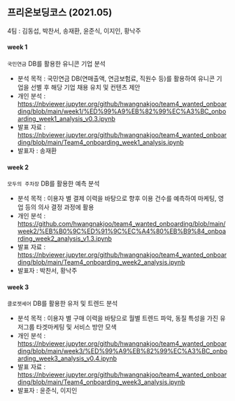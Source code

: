 ## 프리온보딩코스 (2021.05)
4팀 : 김동섭, 박찬서, 송재환, 윤준식, 이지인, 황낙주
#### week 1 
`국민연금` DB를 활용한 유니콘 기업 분석
- 분석 목적 : 국민연금 DB(연매출액, 연금보험료, 직원수 등)를 활용하여 유니콘 기업을 선별 후 해당 기업 채용 유치 및 컨텐츠 제안
- 개인 분석 : https://nbviewer.jupyter.org/github/hwangnakjoo/team4_wanted_onboarding/blob/main/week1/%ED%99%A9%EB%82%99%EC%A3%BC_onboarding_week1_analysis_v0.3.ipynb
- 발표 자료 : https://nbviewer.jupyter.org/github/hwangnakjoo/team4_wanted_onboarding/blob/main/Team4_onboarding_week1_analysis.ipynb
- 발표자 : 송재환
#### week 2 
`모두의 주차장` DB를 활용한 예측 분석
- 분석 목적 : 이용자 별 결제 이력을 바탕으로 향후 이용 건수를 예측하여 마케팅, 영업 등의 의사 결정 과정에 활용
- 개인 분석 : https://github.com/hwangnakjoo/team4_wanted_onboarding/blob/main/week2/%EB%B0%9C%ED%91%9C%EC%A4%80%EB%B9%84_onboarding_week2_analysis_v1.3.ipynb
- 발표 자료 : https://nbviewer.jupyter.org/github/hwangnakjoo/team4_wanted_onboarding/blob/main/Team4_onboarding_week2_analysis.ipynb
- 발표자 : 박찬서, 황낙주

#### week 3 
`클로젯셰어` DB를 활용한 유저 및 트렌드 분석
- 분석 목적 : 이용자 별 구매 이력을 바탕으로 월별 트렌드 파악, 동질 특성을 가진 유저그룹 타겟마케팅 및 서비스 방안 모색
- 개인 분석 : https://nbviewer.jupyter.org/github/hwangnakjoo/team4_wanted_onboarding/blob/main/week3/%ED%99%A9%EB%82%99%EC%A3%BC_onboarding_week3_analysis_v0.4.ipynb
- 발표 자료 : https://nbviewer.jupyter.org/github/hwangnakjoo/team4_wanted_onboarding/blob/main/Team4_onboarding_week3_analysis.ipynb
- 발표자 : 윤준식, 이지인
